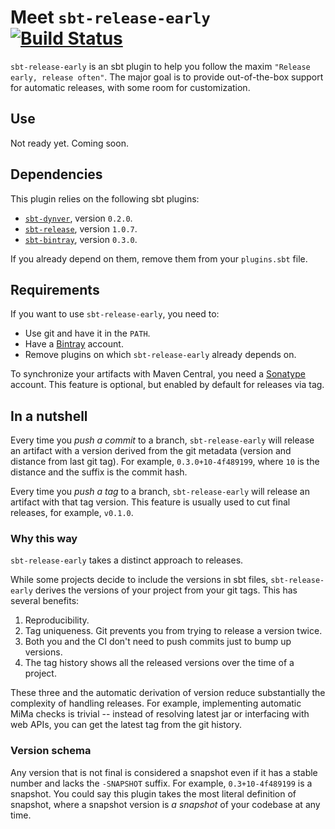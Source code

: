 # Meet `sbt-release-early` [![Build Status](https://platform-ci.scala-lang.org/api/badges/scalacenter/sbt-release-early/status.svg)](https://platform-ci.scala-lang.org/scalacenter/sbt-release-early)

`sbt-release-early` is an sbt plugin to help you follow the maxim
`"Release early, release often"`. The major goal is to provide out-of-the-box
support for automatic releases, with some room for customization.

## Use

Not ready yet. Coming soon.

## Dependencies

This plugin relies on the following sbt plugins:

* [`sbt-dynver`](https://github.com/dwijnand/sbt-dynver), version `0.2.0`.
* [`sbt-release`](https://github.com/sbt/sbt-release), version `1.0.7`.
* [`sbt-bintray`](https://github.com/sbt/sbt-bintray), version `0.3.0`.

If you already depend on them, remove them from your `plugins.sbt` file.

## Requirements

If you want to use `sbt-release-early`, you need to:
  
* Use git and have it in the `PATH`.
* Have a [Bintray](https://github.com/sbt/sbt-bintray) account.
* Remove plugins on which `sbt-release-early` already depends on.
 
To synchronize your artifacts with Maven Central, you need a [Sonatype](https://www.sonatype.com/)
account. This feature is optional, but enabled by default for releases via tag.

## In a nutshell

Every time you *push a commit* to a branch, `sbt-release-early` will release an
artifact with a version derived from the git metadata (version and distance from
last git tag). For example, `0.3.0+10-4f489199`, where `10` is the distance
and the suffix is the commit hash.

Every time you *push a tag* to a branch, `sbt-release-early` will release an
artifact with that tag version. This feature is usually used to cut final releases,
for example, `v0.1.0`.

### Why this way

`sbt-release-early` takes a distinct approach to releases.

While some projects decide to include the versions in sbt files, `sbt-release-early`
derives the versions of your project from your git tags. This has several benefits:

1. Reproducibility.
2. Tag uniqueness. Git prevents you from trying to release a version twice.
3. Both you and the CI don't need to push commits just to bump up versions.
4. The tag history shows all the released versions over the time of a project.

These three and the automatic derivation of version reduce substantially the complexity
of handling releases. For example, implementing automatic MiMa checks is trivial --
instead of resolving latest jar or interfacing with web APIs, you can get the
latest tag from the git history.

### Version schema

Any version that is not final is considered a snapshot even if it has a stable
number and lacks the `-SNAPSHOT` suffix. For example, `0.3+10-4f489199` is a
snapshot. You could say this plugin takes the most literal definition of snapshot,
where a snapshot version is *a snapshot* of your codebase at any
time.

